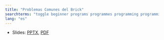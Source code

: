 ```yaml
---
title: "Problemas Comunes del Brick"
searchterms: "toggle beginner programs programmes programming programming_app programing introev3 brick software ev3 buttons centre up- down- left- right- center- ipad tablet android app introduction"
lang: "es"
---
```

 <ul>
 <li class="ng-binding">Slides:
 <a href="translations/es/beginner/CommonIssues.pptx">PPTX</a>,
 <a href="translations/es/beginner/CommonIssues.pdf">PDF</a>
 </li>



 </ul>
